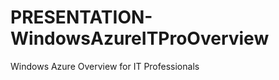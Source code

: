PRESENTATION-WindowsAzureITProOverview
======================================

Windows Azure Overview for IT Professionals